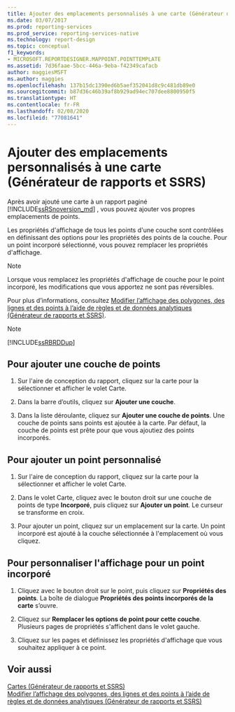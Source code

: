 ```yaml
---
title: Ajouter des emplacements personnalisés à une carte (Générateur de rapports) | Microsoft Docs
ms.date: 03/07/2017
ms.prod: reporting-services
ms.prod_service: reporting-services-native
ms.technology: report-design
ms.topic: conceptual
f1_keywords:
- MICROSOFT.REPORTDESIGNER.MAPPOINT.POINTTEMPLATE
ms.assetid: 7d36faae-5bcc-446a-9eba-f42349cafacb
author: maggiesMSFT
ms.author: maggies
ms.openlocfilehash: 137b15dc1390ed6b5aef352041d8c9c481db89e0
ms.sourcegitcommit: b87d36c46b39af8b929ad94ec707dee8800950f5
ms.translationtype: HT
ms.contentlocale: fr-FR
ms.lasthandoff: 02/08/2020
ms.locfileid: "77081641"
---
```

# <a name="add-custom-locations-to-a-map-report-builder-and-ssrs"></a>Ajouter des emplacements personnalisés à une carte (Générateur de rapports et SSRS)
  Après avoir ajouté une carte à un rapport paginé [!INCLUDE[ssRSnoversion_md](../../includes/ssrsnoversion-md.md)] , vous pouvez ajouter vos propres emplacements de points.  
  
 Les propriétés d'affichage de tous les points d'une couche sont contrôlées en définissant des options pour les propriétés des points de la couche. Pour un point incorporé sélectionné, vous pouvez remplacer les propriétés d'affichage.  
  
> [!NOTE]  
>  Lorsque vous remplacez les propriétés d'affichage de couche pour le point incorporé, les modifications que vous apportez ne sont pas réversibles.  
  
 Pour plus d’informations, consultez [Modifier l’affichage des polygones, des lignes et des points à l’aide de règles et de données analytiques &#40;Générateur de rapports et SSRS&#41;](../../reporting-services/report-design/vary-polygon-line-and-point-display-by-rules-and-analytical-data.md).  
  
> [!NOTE]  
>  [!INCLUDE[ssRBRDDup](../../includes/ssrbrddup-md.md)]  
  
## <a name="to-add-a-point-layer"></a>Pour ajouter une couche de points  
  
1.  Sur l'aire de conception du rapport, cliquez sur la carte pour la sélectionner et afficher le volet Carte.  
  
2.  Dans la barre d’outils, cliquez sur **Ajouter une couche**.  
  
3.  Dans la liste déroulante, cliquez sur **Ajouter une couche de points**. Une couche de points sans points est ajoutée à la carte. Par défaut, la couche de points est prête pour que vous ajoutiez des points incorporés.  
  
## <a name="to-add-a-custom-point"></a>Pour ajouter un point personnalisé  
  
1.  Sur l'aire de conception du rapport, cliquez sur la carte pour la sélectionner et afficher le volet Carte.  
  
2.  Dans le volet Carte, cliquez avec le bouton droit sur une couche de points de type **Incorporé**, puis cliquez sur **Ajouter un point**. Le curseur se transforme en croix.  
  
3.  Pour ajouter un point, cliquez sur un emplacement sur la carte. Un point incorporé est ajouté à la couche sélectionnée à l'emplacement où vous cliquez.  
  
## <a name="to-customize-the-display-for-an-embedded-point"></a>Pour personnaliser l'affichage pour un point incorporé  
  
1.  Cliquez avec le bouton droit sur le point, puis cliquez sur **Propriétés des points**. La boîte de dialogue **Propriétés des points incorporés de la carte** s’ouvre.  
  
2.  Cliquez sur **Remplacer les options de point pour cette couche**. Plusieurs pages de propriétés s'affichent dans le volet gauche.  
  
3.  Cliquez sur les pages et définissez les propriétés d'affichage que vous souhaitez appliquer à ce point.  
  
## <a name="see-also"></a>Voir aussi  
 [Cartes &#40;Générateur de rapports et SSRS&#41;](../../reporting-services/report-design/maps-report-builder-and-ssrs.md)   
 [Modifier l’affichage des polygones, des lignes et des points à l’aide de règles et de données analytiques &#40;Générateur de rapports et SSRS&#41;](../../reporting-services/report-design/vary-polygon-line-and-point-display-by-rules-and-analytical-data.md)  
  
  
